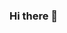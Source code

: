 ### Hi there 👋

<!--
**MichiMargan/MichiMargan** is a ✨ _special_ ✨ repository because its `README.md` (this file) appears on your GitHub profile.

Here are some ideas to get you started:

- 🔭Actualmente me encuentro ampliando mis conocimientos que pude adquirir en el bootcamp FullStack en SoyHenry.
- 👯 Buscando aportar en proyectos para continuar poniendo en practica mis conocimientos
- 📫 Cualquier consulta pueden enviarme un e-mail : michimargan@hotmail.com
